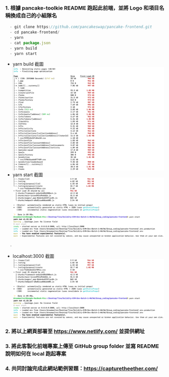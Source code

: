 ### 1. 根據 pancake-toolkie README 跑起此前端，並將 Logo 和項目名稱換成自己的小組隊名
```js
  - git clone https://github.com/pancakeswap/pancake-frontend.git
  - cd pancake-frontend/
  - yarn
  - cat package.json
  - yarn build
  - yarn start
```
- yarn build 截圖 ![](./hw1_yarn_build.png)
- yarn start 截圖 ![](./hw1_yarn_start.png)
```js
  - 
```
- localhost:3000 截圖 ![](./hw1_yarn_start.png)

### 2. 將以上網頁部署至 https://www.netlify.com/ 並提供網址

### 3. 將此客製化前端專案上傳至 GitHub group folder 並寫 README 說明如何在 local 跑起專案

### 4. 共同討論完成此網站範例習題：https://capturetheether.com/
